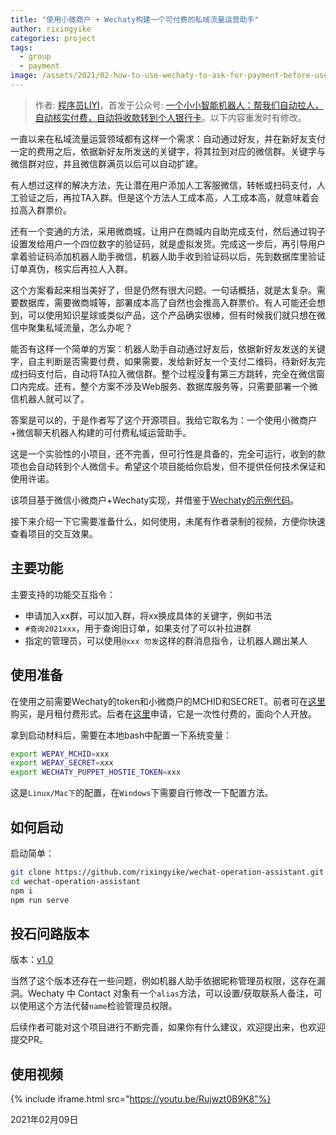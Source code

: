 ```yaml
---
title: "使用小微商户 + Wechaty构建一个可付费的私域流量运营助手"
author: rixingyike
categories: project
tags:
  - group
  - payment
image: /assets/2021/02-how-to-use-wechaty-to-ask-for-payment-before-user-joining-the-group/paying-by-qrcode.png
---
```


> 作者: [程序员LIYI](https://yishulun.com)，首发于公众号: [一个小小智能机器人：帮我们自动拉人，自动核实付费，自动将收款转到个人银行卡](https://mp.weixin.qq.com/s/TUKmK7IgJElECt7hNq5QEA)。以下内容重发时有修改。

一直以来在私域流量运营领域都有这样一个需求：自动通过好友，并在新好友支付一定的费用之后，依据新好友所发送的关键字，将其拉到对应的微信群。关键字与微信群对应，并且微信群满员以后可以自动扩建。

有人想过这样的解决方法，先让潜在用户添加人工客服微信，转帐或扫码支付，人工验证之后，再拉TA入群。但是这个方法人工成本高，人工成本高，就意味着会拉高入群票价。

还有一个变通的方法，采用微商城，让用户在商城内自助完成支付，然后通过钩子设置发给用户一个四位数字的验证码，就是虚拟发货。完成这一步后，再引导用户拿着验证码添加机器人助手微信，机器人助手收到验证码以后，先到数据库里验证订单真伪，核实后再拉人入群。

这个方案看起来相当美好了，但是仍然有很大问题。一句话概括，就是太复杂。需要数据库，需要微商城等，部署成本高了自然也会推高入群票价。有人可能还会想到，可以使用知识星球或类似产品，这个产品确实很棒，但有时候我们就只想在微信中聚集私域流量，怎么办呢？

能否有这样一个简单的方案：机器人助手自动通过好友后，依据新好友发送的关键字，自主判断是否需要付费，如果需要，发给新好友一个支付二维码，待新好友完成扫码支付后，自动将TA拉入微信群。整个过程没有第三方跳转，完全在微信窗口内完成。还有，整个方案不涉及Web服务、数据库服务等，只需要部署一个微信机器人就可以了。

答案是可以的，于是作者写了这个开源项目。我给它取名为：一个使用小微商户+微信聊天机器人构建的可付费私域运营助手。

这是一个实验性的小项目，还不完善，但可行性是具备的，完全可运行，收到的款项也会自动转到个人微信卡。希望这个项目能给你启发，但不提供任何技术保证和使用许诺。

该项目基于微信小微商户+Wechaty实现，并借鉴于[Wechaty的示例代码](https://github.com/wechaty/wechaty-getting-started)。

接下来介绍一下它需要准备什么，如何使用，未尾有作者录制的视频，方便你快速查看项目的交互效果。

## 主要功能

主要支持的功能交互指令：

- 申请加入xx群，可以加入群，将xx换成具体的关键字，例如书法
- `#查询2021xxx`，用于查询旧订单，如果支付了可以补拉进群
- 指定的管理员，可以使用`@xxx 勿发`这样的群消息指令，让机器人踢出某人

## 使用准备

在使用之前需要Wechaty的token和小微商户的MCHID和SECRET。前者可在[这里](https://qiwei.juzibot.com/corpPremium/wechaty)购买，是月租付费形式。后者在[这里](https://pay.xunhuweb.com/)申请，它是一次性付费的，面向个人开放。

拿到启动材料后，需要在本地bash中配置一下系统变量：

```bash
export WEPAY_MCHID=xxx
export WEPAY_SECRET=xxx
export WECHATY_PUPPET_HOSTIE_TOKEN=xxx
```

这是`Linux/Mac下`的配置，在`Windows`下需要自行修改一下配置方法。

## 如何启动

启动简单：

```bash
git clone https://github.com/rixingyike/wechat-operation-assistant.git --depth=1
cd wechat-operation-assistant
npm i
npm run serve
```

## 投石问路版本

版本：[v1.0](https://github.com/rixingyike/wechat-operation-assistant/releases/tag/v1.0)

当然了这个版本还存在一些问题，例如机器人助手依据昵称管理员权限，这存在漏洞。Wechaty 中 Contact 对象有一个`alias`方法，可以设置/获取联系人备注，可以使用这个方法代替`name`检验管理员权限。

后续作者可能对这个项目进行不断完善，如果你有什么建议，欢迎提出来，也欢迎提交PR。

## 使用视频

{% include iframe.html src="https://youtu.be/Rujwzt0B9K8"%}

2021年02月09日
